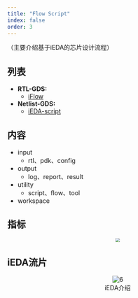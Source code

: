 ```yaml
---
title: "Flow Script"
index: false
order: 3
---
```

（主要介绍基于iEDA的芯片设计流程）

## **列表**

- **RTL-GDS:**
  - [iFlow](/tools/auto-scripts/iflow.md)
- **Netlist-GDS:**
  - [iEDA-script](/tools/auto-scripts/iEDA_script.md)

## **内容**

- input
  - rtl、pdk、config
- output
  - log、report、result
- utility
  - script、flow、tool
- workspace

## **指标**

<center><img src="/res/images/tools/script/metrics.png" style="zoom:60%;" /></center>

## **iEDA流片**

<center><img src="/res/images/tools/tool/tapeout.png" alt="6" style="zoom:100%;"/></center>
<center>iEDA介绍</center>
